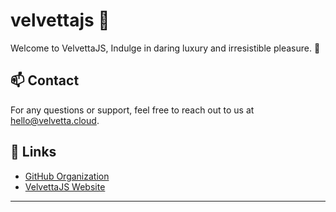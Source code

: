 # velvettajs 🌿

Welcome to VelvettaJS, Indulge in daring luxury and irresistible pleasure. 🦚

## 📫 Contact
For any questions or support, feel free to reach out to us at [hello@velvetta.cloud](mailto:hello@velvetta.cloud).

## 🔗 Links

- [GitHub Organization](https://github.com/velvettajs)
- [VelvettaJS Website](https://velvetta.us) 

---
